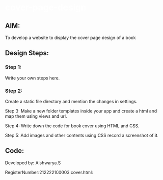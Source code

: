 # cover-page-design
## AIM:
To develop a website to display the cover page design of a book

## Design Steps:

### Step 1:
Write your own steps here.
### Step 2:
Create a static file directory and mention the changes in settings.

Step 3: Make a new folder templates inside your app and create a html and map them using views and url.

Step 4: Write down the code for book cover using HTML and CSS.

Step 5: Add images and other contents using CSS record a screenshot of it.
## Code:
Developed by: Aishwarya.S

RegisterNumber:212222100003
cover.html:

<!DOCTYPE html>
<html lang="en">
    <head>
        <title> Wings of Fire</title>
        <style>
        h1{
           color:white;
        }
         .bookpage{
             width: 400px;
             height: 650px;
             background-color: black;
             background-position: center;
             margin-left: auto;
             margin-right: auto ;
             padding: 20px;
             background-image: url('/static/images/pic2.jpg');
             background-size: cover;
             background-repeat: no-repeat;

         }
         .toptext{
             color:white;
             padding-left: 10px;
             font-size: 14px;
             font-family: Arial, Helvetica, sans-serif;

         }
         .tophr{
             color:#e36f2f;
              width: 180px;
         }
         hr{
             color:#e36f2f;

         }
         .booktitle{
             font-family: Arial, Helvetica, sans-serif;
             padding: 10px 10px 0px 10px;
             display: flex;
            align-items: center;
            justify-content: center;
  margin-right: 10px;
  margin-left: 10px;
  font-size: 20px;
         }
         .author{
             color:white;
             font-family: Arial, Helvetica, sans-serif;
             display: inline;
             font-size: 24px;
             position:relative;
             line-height: 20px;


         }
         .sub-text {
             color:white;
             font-family: Arial, Helvetica, sans-serif;
             display: flex;
             line-height: 5px;

  margin-right: 10px;
  margin-left: 10px;

  font-size: 14px;
  }

.footer {
  color:orange;
  padding-top: 180px;
}
.image {
    color:white;
             font-family: Arial, Helvetica, sans-serif;
 font-size: 22px;
  margin-right: 20px;
}
.bottomhr {
    color:#e36f2f;
              width: 400px;

}
img {
    width: 90px;
    height: 100px;
    margin-right: 20px;
    vertical-align: bottom;
}
.edition {
    color:#e36f2f;
             font-family: Arial, Helvetica, sans-serif;
 font-size: 22px;
 line-height:bottom;

}


        </style>
        </head>
            <body>
                <div class="bookpage">

                    <div class="toptext">&nbsp;&nbsp;&nbsp;&nbsp;&nbsp;EXPERT INSIGHT</div>
                    <div class="tophr"><hr></div>
               <div class="booktitle"><h1>Wings of Fire</h1></div>
               <h3 class="sub-text">The autobiography of Dr. APJ Abdul Kalam</h3>
                    <h3 class="sub-text">written by Dr. APJ Abdul Kalam</h3>
                    <div class="footer">
                        <h2 class="edition">&nbsp;&nbsp;First
Edition&nbsp;&nbsp;&nbsp;&nbsp;&nbsp;&nbsp;&nbsp;&nbsp;&nbsp;&nbsp;&nbsp;&nbsp;&nbsp;&nbsp;&nbsp;&nbsp;&nbsp;&nbsp;&nbsp;  <img src="/static/images/img.jpg" alt="Author"></h2>

                        <div class="bottomhr"><hr></div>
                    <div class="author"><h3>&nbsp;&nbsp;Dr. APJ Abdul Kalam &nbsp;&nbsp;&nbsp;&nbsp;&nbsp;&nbsp;&nbsp;&nbsp;&nbsp;&nbsp;&nbsp;&nbsp;&nbsp;&nbsp;&nbsp;&nbsp;&nbsp;&nbsp;</h3></div>

                </div>
                </div>

            </body>


</html>

## Output:
### Client Output:
![Uploading Screenshot from 2023-05-16 14-21-32.png…]()

### SERVER OUTPUT:
![Screenshot from 2023-05-16 14-17-32](https://github.com/Aishwarya-sankar/cover-page-design/assets/121418444/03abad70-7a30-4c26-8475-3ea40f6d379c)

## Result:
Thus a website to display the cover page design of a book was successfully created
